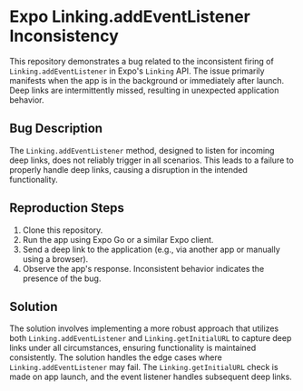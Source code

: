 # Expo Linking.addEventListener Inconsistency

This repository demonstrates a bug related to the inconsistent firing of `Linking.addEventListener` in Expo's `Linking` API.  The issue primarily manifests when the app is in the background or immediately after launch.  Deep links are intermittently missed, resulting in unexpected application behavior.

## Bug Description
The `Linking.addEventListener` method, designed to listen for incoming deep links, does not reliably trigger in all scenarios.  This leads to a failure to properly handle deep links, causing a disruption in the intended functionality.

## Reproduction Steps
1. Clone this repository.
2. Run the app using Expo Go or a similar Expo client.
3. Send a deep link to the application (e.g., via another app or manually using a browser).
4. Observe the app's response.  Inconsistent behavior indicates the presence of the bug.

## Solution
The solution involves implementing a more robust approach that utilizes both `Linking.addEventListener` and `Linking.getInitialURL` to capture deep links under all circumstances, ensuring functionality is maintained consistently. The solution handles the edge cases where `Linking.addEventListener` may fail.  The `Linking.getInitialURL` check is made on app launch, and the event listener handles subsequent deep links.